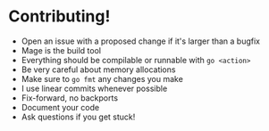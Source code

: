 # Contributing!

* Open an issue with a proposed change if it's larger than a bugfix
* Mage is the build tool
* Everything should be compilable or runnable with `go <action>`
* Be very careful about memory allocations
* Make sure to `go fmt` any changes you make
* I use linear commits whenever possible
* Fix-forward, no backports
* Document your code
* Ask questions if you get stuck!

